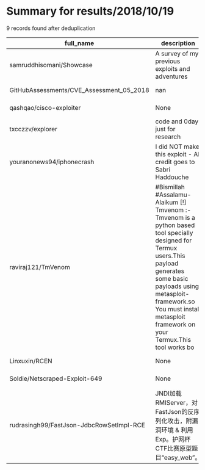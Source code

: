 
# Summary for results/2018/10/19
    
9 records found after deduplication

| full_name | description | html_url | matched_list | matched_count | pushed_at | size | stargazers_count | language | forks_count |
|------------------------------------------|------------------------------------------------------------------------------------------------------------------------------------------------------------------------------------------------------------------------------------------------------------------|-------------------------------------------------------------|---------------------------------------------|-----------------|---------------------------|--------|--------------------|------------|---------------|
| samruddhisomani/Showcase | A survey of my previous exploits and adventures | https://github.com/samruddhisomani/Showcase | ['exploit'] | 1 | 2018-10-19 23:00:27+00:00 | 4291 | 0 | | 0 |
| GitHubAssessments/CVE_Assessment_05_2018 | nan | https://github.com/GitHubAssessments/CVE_Assessment_05_2018 | ['cve-2'] | 1 | 2018-10-19 21:00:46+00:00 | 2427 | 1 | nan | 0 |
| qashqao/cisco-exploiter | None | https://github.com/qashqao/cisco-exploiter | ['exploit'] | 1 | 2018-10-19 00:37:49+00:00 | 18 | 1 | Perl | 1 |
| txcczzv/explorer | code and 0day just for research | https://github.com/txcczzv/explorer | ['0day'] | 1 | 2018-10-19 07:48:10+00:00 | 0 | 0 | nan | 0 |
| youranonews94/iphonecrash | I did NOT make this exploit - All credit goes to Sabri Haddouche | https://github.com/youranonews94/iphonecrash | ['exploit'] | 1 | 2018-10-19 07:53:23+00:00 | 0 | 0 | | 0 |
| raviraj121/TmVenom | #Bismillah #Assalamu-Alaikum [!] Tmvenom :- Tmvenom is a python based tool specially designed for Termux users.This payload generates some basic payloads using metasploit-framework.so You must install metasploit framework on your Termux.This tool works bo | https://github.com/raviraj121/TmVenom | ['metasploit module OR metasploit payload'] | 1 | 2018-10-19 11:02:12+00:00 | 2 | 5 | nan | 0 |
| Linxuxin/RCEN | None | https://github.com/Linxuxin/RCEN | ['rce'] | 1 | 2018-10-19 11:30:53+00:00 | 0 | 0 | | 0 |
| Soldie/Netscraped-Exploit-649 | None | https://github.com/Soldie/Netscraped-Exploit-649 | ['exploit'] | 1 | 2018-10-19 21:03:55+00:00 | 721 | 0 | Python | 0 |
| rudrasingh99/FastJson-JdbcRowSetImpl-RCE | JNDI加载RMIServer，对FastJson的反序列化攻击，附漏洞环境 & 利用Exp。护网杯CTF比赛原型题目“easy_web”。 | https://github.com/rudrasingh99/FastJson-JdbcRowSetImpl-RCE | ['rce'] | 1 | 2018-10-19 03:06:21+00:00 | 1469 | 2 | Java | 28 |
